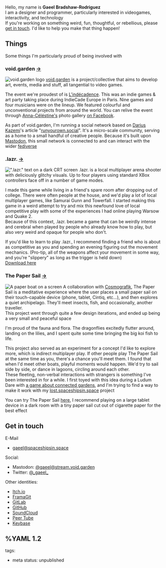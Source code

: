Hello, my name is __Gaeel&nbsp;Bradshaw‑Rodriguez__  
I am a designer and programmer, particularly interested in videogames, interactivity, and technology   
If you're working on something weird, fun, thoughtful, or rebellious, please [get in touch](/#contact). I'd like to help you make that thing happen!   

## Things
Some things I'm particularly proud of being involved with

### void.garden [→](https://voidgarden.itch.io/)
![void.garden logo](voidgarden.700w.jpg)
[void.garden](http://void.garden/) is a project/collective that aims to develop art, events, media and stuff, all tangential to video games.

The event we're proudest of is [L'indécadence](https://voidgarden.itch.io/lindecadence). This was an indie games & art party taking place during IndieCade Europe in Paris. Nine games and four musicians were on the lineup. We featured colourful and unconventional projects from around the world. You can relive the event through [Anna-Céléstine's](https://twitter.com/lafilledct) photo gallery [on Facebook](https://www.facebook.com/pg/lafilledct/photos/?tab=album&album_id=1471957822887747).

As part of void.garden, I'm running a social network based on [Darius Kazemi](http://tinysubversions.com/)'s article "[runyourown.social](https://runyourown.social)". It's a micro-scale community, serving as a home to a small handful of creative people. Because it's built upon [Mastodon](https://joinmastodon.org/), this small network is connected to and can interact with the wider [fediverse](https://en.wikipedia.org/wiki/Fediverse)   


### .lazr. [→](https://gaeel.itch.io/lazr)
![".lazr." text on a dark CRT screen](lazr.700w.jpg)
.lazr. is a local multiplayer arena shooter with deliciously glitchy visuals. Up to four players using standard XBox controllers face off in a number of game modes.

I made this game while living in a friend's spare room after dropping out of college. There were often people at the house, and we'd play a lot of local multiplayer games, like Samurai Gunn and Towerfall. I started making this game in a weird attempt to try and mix this newfound love of local competitive play with some of the experiences I had online playing Warsow and Quake 2.   
 Because of this context, .lazr. became a game that can be weirdly intense and cerebral when played by people who already know how to play, but also very weird and opaque for people who don't.
 
If you'd like to learn to play .lazr., I recommend finding a friend who is about as competitive as you and spending an evening figuring out the movement mechanics. (Pro-tip, all of the weapons affect your movement in some way, and you're "slippery" as long as the trigger is held down)   
[Download here](https://gaeel.itch.io/lazr)


### The Paper Sail [→](https://papersail.lab.arte.tv/)
![A paper boat on a screen](papersail.700w.jpg)
A collaboration with [Cosmografik](http://cosmografik.fr/), The Paper Sail is a meditative experience where the user places a small paper sail on their touch-capable device (phone, tablet, Cintiq, etc…), and then explores a quiet archipelago. They'll meet insects, fish, and occasionally, another traveller.   
This project went through quite a few design iterations, and ended up being a very small and peaceful space

I'm proud of the fauna and flora. The dragonflies excitedly flutter around, landing on the lilies, and I spent quite some time bringing the big koi fish to life.

This project also served as an experiment for a concept I'd like to explore more, which is indirect multiplayer play. If other people play The Paper Sail at the same time as you, there's a chance you'll meet them. I found that when I'd meet other boats, playful moments would happen. We'd try to sail side by side, or dance in lagoons, circling around each other.   
These fleeting, non-verbal interactions with strangers is something I've been interested in for a while. I first toyed with this idea during a Ludum Dare with [a game about connected gardens](https://twitter.com/_Gaeel_/status/1105939396442972160), and I'm trying to find a way to make it work with my [lost.spaceshipsin.space](https://lost.spaceshipsin.space) project

You can try The Paper Sail [here](https://papersail.lab.arte.tv/), I recommend playing on a large tablet device in a dark room with a tiny paper sail cut out of cigarette paper for the best effect

## Get in touch <a name="contact"></a>
E-Mail
  * [gaeel@spaceshipsin.space](mailto:gaeel@spaceshipsin.space)
  
Social:
  * Mastodon: <a rel="me" href="https://stream.void.garden/@gaeel">@gaeel@stream.void.garden</a>
  * Twitter: <a rel="me" href="https://twitter.com/_gaeel_">@\_gaeel\_</a>

Other identities:
  * [Itch.io](https://gaeel.itch.io/)
  * [FramaGit](https://framagit.org/Bradshaw1)
  * [GitLab](https://gitlab.com/Bradshaw1)
  * [GitHub](https://github.com/Bradshaw)
  * [SoundCloud](https://soundcloud.com/freelancer-epic)
  * [Peer Tube](https://diode.zone/video-channels/hyperwires/videos)
  * [Keybase](https://keybase.io/gaeel)
  
%YAML 1.2
---
tags:
  - meta
status: unpublished
  